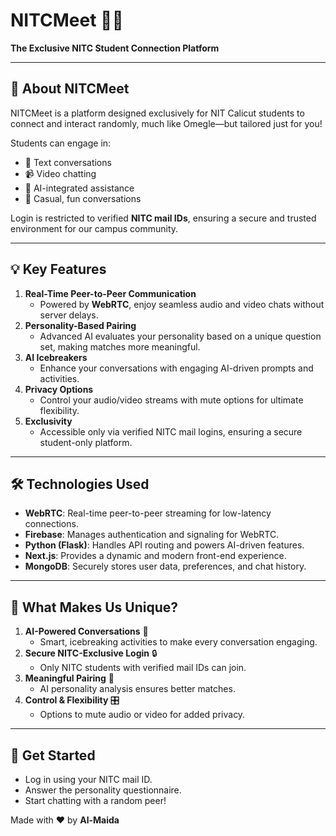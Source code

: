 # NITCMeet 🎥✨  
**The Exclusive NITC Student Connection Platform**  

---

## 🚀 About NITCMeet  
NITCMeet is a platform designed exclusively for NIT Calicut students to connect and interact randomly, much like Omegle—but tailored just for you!  

Students can engage in:  
- 💬 Text conversations  
- 📹 Video chatting  
- 🤖 AI-integrated assistance  
- 🎉 Casual, fun conversations  

Login is restricted to verified **NITC mail IDs**, ensuring a secure and trusted environment for our campus community.  

---

## 💡 Key Features  
1. **Real-Time Peer-to-Peer Communication**  
   - Powered by **WebRTC**, enjoy seamless audio and video chats without server delays.  
2. **Personality-Based Pairing**  
   - Advanced AI evaluates your personality based on a unique question set, making matches more meaningful.  
3. **AI Icebreakers**  
   - Enhance your conversations with engaging AI-driven prompts and activities.  
4. **Privacy Options**  
   - Control your audio/video streams with mute options for ultimate flexibility.  
5. **Exclusivity**  
   - Accessible only via verified NITC mail logins, ensuring a secure student-only platform.  

---

## 🛠️ Technologies Used  
- **WebRTC**: Real-time peer-to-peer streaming for low-latency connections.  
- **Firebase**: Manages authentication and signaling for WebRTC.  
- **Python (Flask)**: Handles API routing and powers AI-driven features.  
- **Next.js**: Provides a dynamic and modern front-end experience.  
- **MongoDB**: Securely stores user data, preferences, and chat history.  

---

## 🌟 What Makes Us Unique?  
1. **AI-Powered Conversations** 🤖  
   - Smart, icebreaking activities to make every conversation engaging.  
2. **Secure NITC-Exclusive Login** 🔒  
   - Only NITC students with verified mail IDs can join.  
3. **Meaningful Pairing** 🧠  
   - AI personality analysis ensures better matches.  
4. **Control & Flexibility** 🎛️  
   - Options to mute audio or video for added privacy.  

---

## 🎉 Get Started  
- Log in using your NITC mail ID.  
- Answer the personality questionnaire.  
- Start chatting with a random peer!  

Made with ❤️ by **Al-Maida** 
